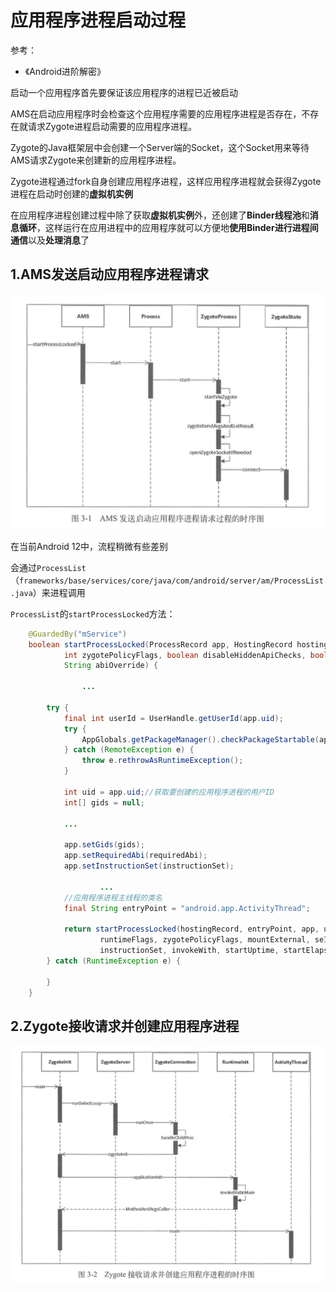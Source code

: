 # 应用程序进程启动过程

参考：

+ 《Android进阶解密》



启动一个应用程序首先要保证该应用程序的进程已近被启动

AMS在启动应用程序时会检查这个应用程序需要的应用程序进程是否存在，不存在就请求Zygote进程启动需要的应用程序进程。

Zygote的Java框架层中会创建一个Server端的Socket，这个Socket用来等待AMS请求Zygote来创建新的应用程序进程。

Zygote进程通过fork自身创建应用程序进程，这样应用程序进程就会获得Zygote进程在启动时创建的**虚拟机实例**

在应用程序进程创建过程中除了获取**虚拟机实例**外，还创建了**Binder线程池**和**消息循环**，这样运行在应用进程中的应用程序就可以方便地**使用Binder进行进程间通信**以及**处理消息**了



## 1.AMS发送启动应用程序进程请求

![055](https://github.com/winfredzen/Android-Basic/blob/master/Framework/images/055.png)

在当前Android 12中，流程稍微有些差别

会通过`ProcessList`（`frameworks/base/services/core/java/com/android/server/am/ProcessList.java`）来进程调用

`ProcessList`的`startProcessLocked`方法：

```java
    @GuardedBy("mService")
    boolean startProcessLocked(ProcessRecord app, HostingRecord hostingRecord,
            int zygotePolicyFlags, boolean disableHiddenApiChecks, boolean disableTestApiChecks,
            String abiOverride) {

				...

        try {
            final int userId = UserHandle.getUserId(app.uid);
            try {
                AppGlobals.getPackageManager().checkPackageStartable(app.info.packageName, userId);
            } catch (RemoteException e) {
                throw e.rethrowAsRuntimeException();
            }

            int uid = app.uid;//获取要创建的应用程序进程的用户ID
            int[] gids = null;

            ...

            app.setGids(gids);
            app.setRequiredAbi(requiredAbi);
            app.setInstructionSet(instructionSet);

  					...
            //应用程序进程主线程的类名  
            final String entryPoint = "android.app.ActivityThread";

            return startProcessLocked(hostingRecord, entryPoint, app, uid, gids,
                    runtimeFlags, zygotePolicyFlags, mountExternal, seInfo, requiredAbi,
                    instructionSet, invokeWith, startUptime, startElapsedTime);
        } catch (RuntimeException e) {
           
        }
    }
```



## 2.Zygote接收请求并创建应用程序进程

![056](https://github.com/winfredzen/Android-Basic/blob/master/Framework/images/056.png)



























